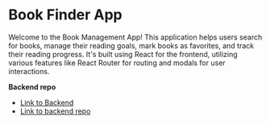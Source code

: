 # Book Finder App

Welcome to the Book Management App! This application helps users search for books, manage their reading goals, mark books as favorites, and track their reading progress. It's built using React for the frontend, utilizing various features like React Router for routing and modals for user interactions.

**Backend repo**


- [Link to Backend](https://api.book-finder.crabdance.com/)
- [Link to backend repo](https://github.com/Embox99/book-finder-backend)
